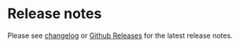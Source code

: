 # Release notes

Please see [changelog](<https://github.com/h2oai/cloud-discovery-py/blob/HEAD/CHANGELOG.md>)
or [Github Releases](https://github.com/h2oai/cloud-discovery/releases)
for the latest release notes.
